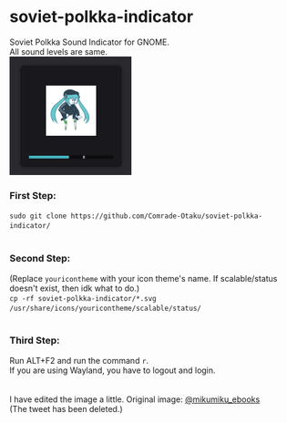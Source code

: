 # soviet-polkka-indicator
Soviet Polkka Sound Indicator for GNOME.<br />
All sound levels are same.<br />
![Example Image](example.png)
### First Step: <br />
`sudo git clone https://github.com/Comrade-Otaku/soviet-polkka-indicator/`<br /> <br />
### Second Step: 
(Replace `youricontheme` with your icon theme's name. If scalable/status doesn't exist, then idk what to do.)<br />
`cp -rf soviet-polkka-indicator/*.svg /usr/share/icons/youricontheme/scalable/status/`<br /> <br />
### Third Step:<br />
Run ALT+F2 and run the command  `r`.<br />If you are using Wayland, you have to logout and login.<br /><br /><br />
I have edited the image a little. Original image: [@mikumiku_ebooks](https://twitter.com/mikumiku_ebooks/status/1016702528224923650)<br />
(The tweet has been deleted.)

